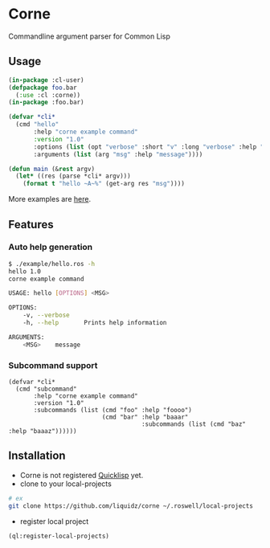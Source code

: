 # Corne

Commandline argument parser for Common Lisp

## Usage

```lisp
(in-package :cl-user)
(defpackage foo.bar
  (:use :cl :corne))
(in-package :foo.bar)

(defvar *cli*
  (cmd "hello"
       :help "corne example command"
       :version "1.0"
       :options (list (opt "verbose" :short "v" :long "verbose" :help ""))
       :arguments (list (arg "msg" :help "message"))))

(defun main (&rest argv)
  (let* ((res (parse *cli* argv)))
    (format t "hello ~A~%" (get-arg res "msg"))))
```

More examples are [here](example).

## Features

### Auto help generation
```sh
$ ./example/hello.ros -h
hello 1.0
corne example command

USAGE: hello [OPTIONS] <MSG>

OPTIONS:
    -v, --verbose
    -h, --help       Prints help information

ARGUMENTS:
    <MSG>    message
```
### Subcommand support
```
(defvar *cli*
  (cmd "subcommand"
       :help "corne example command"
       :version "1.0"
       :subcommands (list (cmd "foo" :help "foooo")
                          (cmd "bar" :help "baaar"
                                     :subcommands (list (cmd "baz" :help "baaaz"))))))
```

## Installation

* Corne is not registered [Quicklisp](https://www.quicklisp.org/beta/) yet.
* clone to your local-projects
```sh
# ex
git clone https://github.com/liquidz/corne ~/.roswell/local-projects
```
* register local project
```lisp
(ql:register-local-projects)
```
